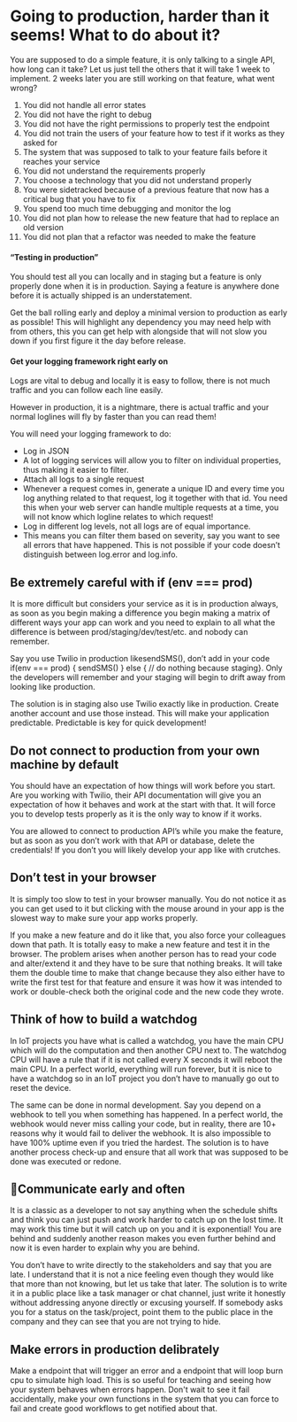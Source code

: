 # Going to production, harder than it seems! What to do about it?

You are supposed to do a simple feature, it is only talking to a single API, how long can it take? Let us just tell the others that it will take 1 week to implement. 2 weeks later you are still working on that feature, what went wrong?

1. You did not handle all error states
2. You did not have the right to debug
3. You did not have the right permissions to properly test the endpoint
4. You did not train the users of your feature how to test if it works as they asked for
5. The system that was supposed to talk to your feature fails before it reaches your service
6. You did not understand the requirements properly
7. You choose a technology that you did not understand properly
8. You were sidetracked because of a previous feature that now has a critical bug that you have to fix
9. You spend too much time debugging and monitor the log
10. You did not plan how to release the new feature that had to replace an old version
11. You did not plan that a refactor was needed to make the feature

#### “Testing in production”

You should test all you can locally and in staging but a feature is only properly done when it is in production. Saying a feature is anywhere done before it is actually shipped is an understatement.

Get the ball rolling early and deploy a minimal version to production as early as possible! This will highlight any dependency you may need help with from others, this you can get help with alongside that will not slow you down if you first figure it the day before release.

#### Get your logging framework right early on

Logs are vital to debug and locally it is easy to follow, there is not much traffic and you can follow each line easily.

However in production, it is a nightmare, there is actual traffic and your normal loglines will fly by faster than you can read them!

You will need your logging framework to do:

- Log in JSON
- A lot of logging services will allow you to filter on individual properties, thus making it easier to filter.
- Attach all logs to a single request
- Whenever a request comes in, generate a unique ID and every time you log anything related to that request, log it together with that id. You need this when your web server can handle multiple requests at a time, you will not know which logline relates to which request!
- Log in different log levels, not all logs are of equal importance.
- This means you can filter them based on severity, say you want to see all errors that have happened. This is not possible if your code doesn’t distinguish between log.error and log.info.

## Be extremely careful with if (env === prod)

It is more difficult but considers your service as it is in production always, as soon as you begin making a difference you begin making a matrix of different ways your app can work and you need to explain to all what the difference is between prod/staging/dev/test/etc. and nobody can remember.

Say you use Twilio in production likesendSMS(), don’t add in your code if(env === prod) { sendSMS() } else { // do nothing because staging}. Only the developers will remember and your staging will begin to drift away from looking like production. 

The solution is in staging also use Twilio exactly like in production. Create another account and use those instead. This will make your application predictable. Predictable is key for quick development!

## Do not connect to production from your own machine by default

You should have an expectation of how things will work before you start. Are you working with Twilio, their API documentation will give you an expectation of how it behaves and work at the start with that. It will force you to develop tests properly as it is the only way to know if it works.

You are allowed to connect to production API’s while you make the feature, but as soon as you don’t work with that API or database, delete the credentials! If you don’t you will likely develop your app like with crutches.

## Don’t test in your browser

It is simply too slow to test in your browser manually. You do not notice it as you can get used to it but clicking with the mouse around in your app is the slowest way to make sure your app works properly.

If you make a new feature and do it like that, you also force your colleagues down that path. It is totally easy to make a new feature and test it in the browser. The problem arises when another person has to read your code and alter/extend it and they have to be sure that nothing breaks. It will take them the double time to make that change because they also either have to write the first test for that feature and ensure it was how it was intended to work or double-check both the original code and the new code they wrote.

## Think of how to build a watchdog

In IoT projects you have what is called a watchdog, you have the main CPU which will do the computation and then another CPU next to. The watchdog CPU will have a rule that if it is not called every X seconds it will reboot the main CPU. In a perfect world, everything will run forever, but it is nice to have a watchdog so in an IoT project you don’t have to manually go out to reset the device.

The same can be done in normal development. Say you depend on a webhook to tell you when something has happened. In a perfect world, the webhook would never miss calling your code, but in reality, there are 10+ reasons why it would fail to deliver the webhook. It is also impossible to have 100% uptime even if you tried the hardest. The solution is to have another process check-up and ensure that all work that was supposed to be done was executed or redone.

## Communicate early and often

It is a classic as a developer to not say anything when the schedule shifts and think you can just push and work harder to catch up on the lost time. It may work this time but it will catch up on you and it is exponential! You are behind and suddenly another reason makes you even further behind and now it is even harder to explain why you are behind.

You don’t have to write directly to the stakeholders and say that you are late. I understand that it is not a nice feeling even though they would like that more than not knowing, but let us take that later. The solution is to write it in a public place like a task manager or chat channel, just write it honestly without addressing anyone directly or excusing yourself. If somebody asks you for a status on the task/project, point them to the public place in the company and they can see that you are not trying to hide.

## Make errors in production delibrately

Make a endpoint that will trigger an error and a endpoint that will loop burn cpu to simulate high load. This is so useful for teaching and seeing how your system behaves when errors happen. Don't wait to see it fail accidentally, make your own functions in the system that you can force to fail and create good workflows to get notified about that.